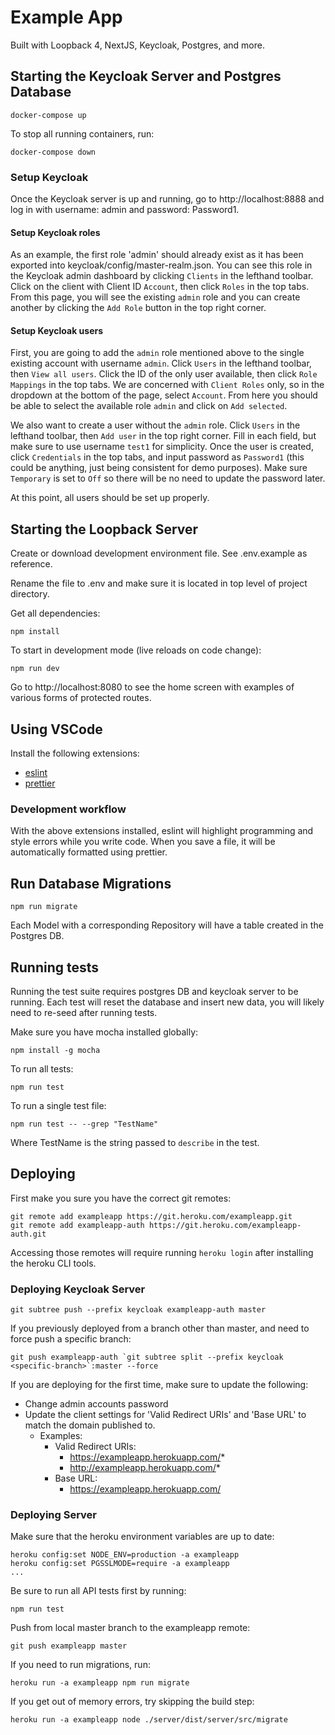 # Example App

Built with Loopback 4, NextJS, Keycloak, Postgres, and more.

## Starting the Keycloak Server and Postgres Database

```console
docker-compose up
```

To stop all running containers, run:

```console
docker-compose down
```

### Setup Keycloak

Once the Keycloak server is up and running, go to http://localhost:8888 and log in with username: admin and password: Password1.

#### Setup Keycloak roles

As an example, the first role 'admin' should already exist as it has been exported into keycloak/config/master-realm.json. You can see this role in the Keycloak admin dashboard by clicking `Clients` in the lefthand toolbar. Click on the client with Client ID `Account`, then click `Roles` in the top tabs. From this page, you will see the existing `admin` role and you can create another by clicking the `Add Role` button in the top right corner.

#### Setup Keycloak users

First, you are going to add the `admin` role mentioned above to the single existing account with username `admin`. Click `Users` in the lefthand toolbar, then `View all users`. Click the ID of the only user available, then click `Role Mappings` in the top tabs. We are concerned with `Client Roles` only, so in the dropdown at the bottom of the page, select `Account`. From here you should be able to select the available role `admin` and click on `Add selected`.

We also want to create a user without the `admin` role. Click `Users` in the lefthand toolbar, then `Add user` in the top right corner. Fill in each field, but make sure to use username `test1` for simplicity. Once the user is created, click `Credentials` in the top tabs, and input password as `Password1` (this could be anything, just being consistent for demo purposes). Make sure `Temporary` is set to `Off` so there will be no need to update the password later.

At this point, all users should be set up properly.

## Starting the Loopback Server

Create or download development environment file. See .env.example as reference.

Rename the file to .env and make sure it is located in top level of project directory.

Get all dependencies:

```console
npm install
```

To start in development mode (live reloads on code change):

```console
npm run dev
```

Go to http://localhost:8080 to see the home screen with examples of various forms of protected routes.

## Using VSCode

Install the following extensions:

- [eslint](https://marketplace.visualstudio.com/items?itemName=dbaeumer.vscode-eslint)
- [prettier](https://marketplace.visualstudio.com/items?itemName=esbenp.prettier-vscode)

### Development workflow

With the above extensions installed, eslint will highlight programming and style errors while you write code. When you save a file, it will be automatically formatted using prettier.

## Run Database Migrations

```console
npm run migrate
```

Each Model with a corresponding Repository will have a table created in the Postgres DB.

## Running tests

Running the test suite requires postgres DB and keycloak server to be running. Each test will reset the database and insert new data, you will likely need to re-seed after running tests.

Make sure you have mocha installed globally:

```console
npm install -g mocha
```

To run all tests:

```console
npm run test
```

To run a single test file:

```console
npm run test -- --grep "TestName"
```

Where TestName is the string passed to `describe` in the test.

## Deploying

First make you sure you have the correct git remotes:

```console
git remote add exampleapp https://git.heroku.com/exampleapp.git
git remote add exampleapp-auth https://git.heroku.com/exampleapp-auth.git
```

Accessing those remotes will require running `heroku login` after installing the heroku CLI tools.

### Deploying Keycloak Server

```console
git subtree push --prefix keycloak exampleapp-auth master
```

If you previously deployed from a branch other than master, and need to force push a specific branch:

```console
git push exampleapp-auth `git subtree split --prefix keycloak <specific-branch>`:master --force
```

If you are deploying for the first time, make sure to update the following:

- Change admin accounts password
- Update the client settings for 'Valid Redirect URIs' and 'Base URL' to match the domain published to.
  - Examples:
    - Valid Redirect URIs:
      - https://exampleapp.herokuapp.com/*
      - http://exampleapp.herokuapp.com/*
    - Base URL:
      - https://exampleapp.herokuapp.com/

### Deploying Server

Make sure that the heroku environment variables are up to date:

```
heroku config:set NODE_ENV=production -a exampleapp
heroku config:set PGSSLMODE=require -a exampleapp
...
```

Be sure to run all API tests first by running:

```console
npm run test
```

Push from local master branch to the exampleapp remote:

```console
git push exampleapp master
```

If you need to run migrations, run:

```console
heroku run -a exampleapp npm run migrate
```

If you get out of memory errors, try skipping the build step:

```console
heroku run -a exampleapp node ./server/dist/server/src/migrate
```
